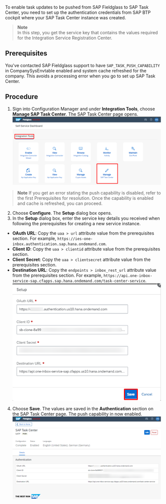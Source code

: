 To enable task updates to be pushed from SAP Fieldglass to SAP Task Center, you need to set up the authentication credentials from SAP BTP cockpit where your SAP Task Center instance was created.
>**Note**  
>In this step, you get the service key that contains the values required for the Integration Service Registration Center.

## Prerequisites
You've contacted SAP Fieldglass support to have `SAP_TASK_PUSH_CAPABILITY` in CompanySysEnvtable enabled and system cache refreshed for the company. This avoids a processing error when you go to set up SAP Task Center.

## Procedure
1. Sign into Configuration Manager and under **Integration Tools**, choose **Manage SAP Task Center**. The SAP Task Center page opens.  
![Push Task 1](images/M1.png)  
>**Note**
>If you get an error stating the push capability is disabled, refer to the first Prerequisites for resolution. Once the capability is enabled and cache is refreshed, you can proceed.

2. Choose **Configure**. The **Setup** dialog box opens.  
3. In the **Setup** dialog box, enter the service key details you received when following the prerequisites for creating a new service instance.  
  * __OAuth URL__: Copy the `uaa > url` attribute value from the prerequisites section. For example, `https://ies-one-inbox.authentication.sap.hana.ondemand.com`.
  * __Client ID__: Copy the `uaa > clientid` attribute value from the prerequisites section.
  * __Client Secret__: Copy the `uaa > clientsecret` attribute value from the prerequisites section.
  * __Destination URL__: Copy the `endpoints > inbox_rest_url` attribute value from the prerequisites section. For example, `https://api.one-inbox-service-sap.cfapps.sap.hana.ondemand.com/task-center-service`.  
![Push Task 2](images/M2.png)  
4. Choose **Save**. The values are saved in the **Authentication** section on the SAP Task Center page. The push capability in now enabled.  
![Push Task 3](images/M3.png)
